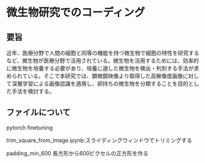 # 微生物研究でのコーディング
## 要旨
近年、医療分野で人間の細胞と同等の機能を持つ微生物で細胞の特性を研究するなど、微生物が医療分野で活用されている。微生物を活用するためには、効率的に微生物を培養する必要があり、培養に適した微生物を検出・判別する手法が求められている。そこで本研究では、顕微鏡映像より取得した高解像度画像に対して深層学習による画像認識を適用し、卵持ちの微生物を分類することを目的とした手法を検討する。


## ファイルについて
pytorch finetuning

trim_square_from_image.ipynb:スライディングウィンドウでトリミングする

padding_min_600 長方形から600ピクセルの正方形を作る
